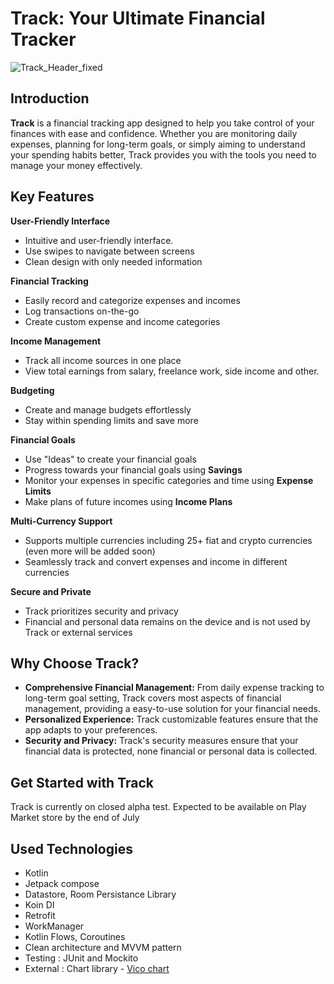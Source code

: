 # Track: Your Ultimate Financial Tracker
![Track_Header_fixed](https://github.com/rain991/Track/assets/107253679/227f2b84-207c-438d-8831-32db45d957d5)
## Introduction

**Track** is a financial tracking app designed to help you take control of your finances with ease and confidence. Whether you are monitoring daily expenses, planning for long-term goals, or simply aiming to understand your spending habits better, Track provides you with the tools you need to manage your money effectively.

## Key Features

**User-Friendly Interface**
   - Intuitive and user-friendly interface.
   - Use swipes to navigate between screens
   - Clean design with only needed information

**Financial Tracking**
   - Easily record and categorize expenses and incomes
   - Log transactions on-the-go
   - Create custom expense and income categories

**Income Management**
   - Track all income sources in one place
   - View total earnings from salary, freelance work, side income and other.

**Budgeting**
   - Create and manage budgets effortlessly
   - Stay within spending limits and save more

**Financial Goals**
   - Use "Ideas" to create your financial goals 
   - Progress towards your financial goals using **Savings**
   - Monitor your expenses in specific categories and time using **Expense Limits**
   - Make plans of future incomes using **Income Plans**

 **Multi-Currency Support**
   - Supports multiple currencies including 25+ fiat and crypto currencies (even more will be added soon)
   - Seamlessly track and convert expenses and income in different currencies

 **Secure and Private**
   - Track prioritizes security and privacy
   - Financial and personal data remains on the device and is not used by Track or external services
   
## Why Choose Track?

- **Comprehensive Financial Management:** From daily expense tracking to long-term goal setting, Track covers most aspects of financial management, providing a easy-to-use solution for your financial needs.
- **Personalized Experience:** Track customizable features ensure that the app adapts to your preferences.
- **Security and Privacy:** Track's security measures ensure that your financial data is protected, none financial or personal data is collected. 

## Get Started with Track

Track is currently on closed alpha test. Expected to be available on Play Market store by the end of July

## Used Technologies
- Kotlin
- Jetpack compose
- Datastore, Room Persistance Library
- Koin DI
- Retrofit
- WorkManager
- Kotlin Flows, Coroutines
- Clean architecture and MVVM pattern
- Testing : JUnit and Mockito
- External : Chart library - [Vico chart](https://github.com/patrykandpatrick/vico)

